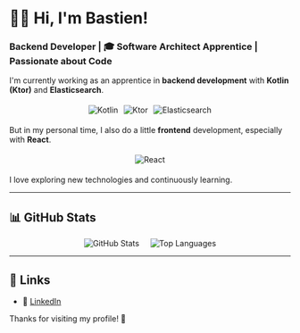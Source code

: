 <meta name="google-site-verification" content="Hn3F7EEtazRWXHTpqP0Tuu-hXV2rDQTEbbry_-YTxQM" />

# 👨‍💻 Hi, I'm Bastien!

### Backend Developer | 🎓 Software Architect Apprentice | Passionate about Code

I'm currently working as an apprentice in **backend development** with **Kotlin (Ktor)** and **Elasticsearch**. 
<div style="display: flex; justify-content: center;">
  <img src="https://img.shields.io/badge/Kotlin-7F52FF?style=flat&logo=kotlin&logoColor=white" alt="Kotlin" style="margin: 5px;">
  <img src="https://img.shields.io/badge/Ktor-000000?style=flat&logo=ktor&logoColor=white" alt="Ktor" style="margin: 5px;">
  <img src="https://img.shields.io/badge/Elasticsearch-005571?style=flat&logo=elasticsearch&logoColor=white" alt="Elasticsearch" style="margin: 5px;">
</div>

But in my personal time, I also do a little **frontend** development, especially with **React**.
<div style="display: flex; justify-content: center;">
  <img src="https://img.shields.io/badge/React-61DAFB?style=flat&logo=react&logoColor=black" alt="React" style="margin: 5px;">
</div>

I love exploring new technologies and continuously learning.

---

## 📊 GitHub Stats
<div style="display: flex; justify-content: center;">
  <img src="https://github-readme-stats.vercel.app/api?username=Bastien2203&show_icons=true&hide_title=true&count_private=true&theme=radical" alt="GitHub Stats" style="margin-right: 10px;">
  <img src="https://github-readme-stats.vercel.app/api/top-langs/?username=Bastien2203&theme=radical&layout=compact&langs_count=8" alt="Top Languages" style="margin-left: 10px;">
</div>

---

## 🔗 Links
- 💼 [LinkedIn](https://www.linkedin.com/in/bastien-grisvard-b74379253)

Thanks for visiting my profile! 🚀
